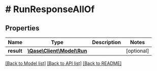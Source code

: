 # # RunResponseAllOf

## Properties

Name | Type | Description | Notes
------------ | ------------- | ------------- | -------------
**result** | [**\Qase\Client\Model\Run**](Run.md) |  | [optional]

[[Back to Model list]](../../README.md#models) [[Back to API list]](../../README.md#endpoints) [[Back to README]](../../README.md)
